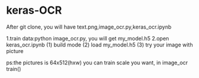 # keras-OCR
After git clone, you will have text.png,image_ocr.py,keras_ocr.ipynb

1.train data:python image_ocr.py, you will get my_model.h5
2.open keras_ocr.ipynb
(1) build mode
(2) load my_model.h5
(3) try your image with picture

ps:the pictures is 64x512(hxw)
you can train scale you want, in image_ocr train()

